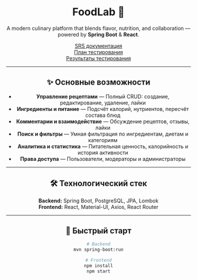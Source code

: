 <div align="center">

# FoodLab 🍳

A modern culinary platform that blends flavor, nutrition, and collaboration — powered by **Spring Boot** & **React**.

[SRS документация](/docs/SRS.md)  
[План тестирования](/test%20plan.md)  
[Результаты тестирования](/test%20result.md)

---

## ✨ Основные возможности
- **Управление рецептами** — Полный CRUD: создание, редактирование, удаление, лайки  
- **Ингредиенты и питание** — Подсчёт калорий, нутриентов, пересчёт состава блюд  
- **Комментарии и взаимодействие** — Обсуждение рецептов, отзывы, лайки  
- **Поиск и фильтры** — Умная фильтрация по ингредиентам, диетам и категориям  
- **Аналитика и статистика** — Питательная ценность, калорийность и история активности  
- **Права доступа** — Пользователи, модераторы и администраторы  

---

## 🛠️ Технологический стек
**Backend:** Spring Boot, PostgreSQL, JPA, Lombok  
**Frontend:** React, Material-UI, Axios, React Router  

---

## 🚀 Быстрый старт
```bash
# Backend
mvn spring-boot:run

# Frontend
npm install
npm start
